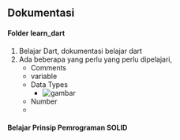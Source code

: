 ## Dokumentasi
#### Folder learn_dart
1. Belajar Dart, dokumentasi belajar dart
2. Ada beberapa yang perlu yang perlu dipelajari, 
   - Comments
   - variable
   - Data Types
     - ![gambar]('./assets/datatype.jpg')
   - Number
   - 
#### Belajar Prinsip Pemrograman SOLID